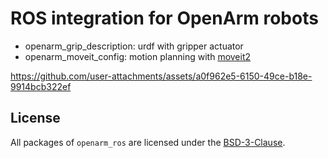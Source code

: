 # ROS integration for OpenArm robots

- openarm_grip_description: urdf with gripper actuator
- openarm_moveit_config: motion planning with [moveit2](https://github.com/moveit/moveit2)



https://github.com/user-attachments/assets/a0f962e5-6150-49ce-b18e-9914bcb322ef



## License

All packages of `openarm_ros` are licensed under the [BSD-3-Clause](https://opensource.org/license/bsd-3-clause).
